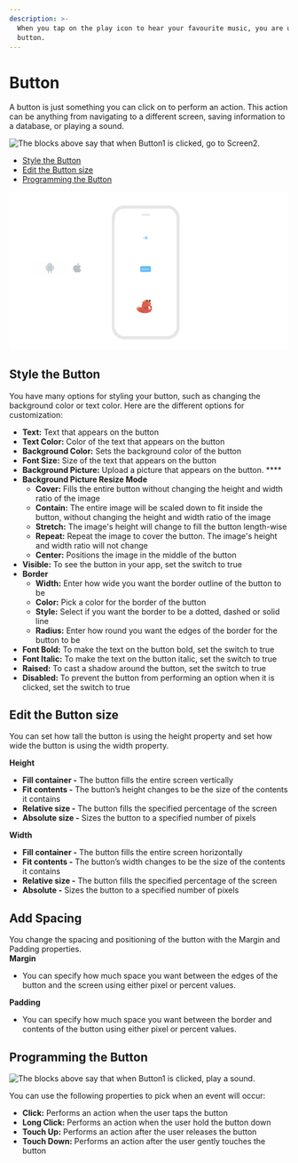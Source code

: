 ```yaml
---
description: >-
  When you tap on the play icon to hear your favourite music, you are using a
  button.
---
```


# Button

A button is just something you can click on to perform an action. This action can be anything from navigating to a different screen, saving information to a database, or playing a sound.

![The blocks above say that when Button1 is clicked, go to Screen2.](https://lh4.googleusercontent.com/IvA0mRVV2yRI4N6HwzArmFURm20PWm_S6aYMjVKxtlBJjS1mN6KhSeLtCWlovQ7R7rye6Ymjbr-DXzWb36E8aUTyTbxGul38Ahjy90o9m4efAiPXKs0ZGU-exydjIKzowZsjg-bo)

* [Style the Button](button.md#style-the-button)
* [Edit the Button size](button.md#edit-the-button-size)
* [Programming the Button](button.md#start-an-event-from-a-button-click)

![](.gitbook/assets/button-fig-1.png)

## Style the Button

You have many options for styling your button, such as changing the background color or text color. Here are the different options for customization:

* **Text:** Text that appears on the button
* **Text Color:** Color of the text that appears on the button
* **Background Color:** Sets the background color of the button
* **Font Size:** Size of the text that appears on the button
* **Background Picture:** Upload a picture that appears on the button. ****
* **Background Picture Resize Mode**
  * **Cover:** Fills the entire button without changing the height and width ratio of the image
  * **Contain:** The entire image will be scaled down to fit inside the button, without changing the height and width ratio of the image
  * **Stretch:** The image's height will change to fill the button length-wise
  * **Repeat:** Repeat the image to cover the button. The image's height and width ratio will not change
  * **Center:** Positions the image in the middle of the button
* **Visible:** To see the button in your app, set the switch to true
* **Border**
  * **Width:** Enter how wide you want the border outline of the button to be
  * **Color:** Pick a color for the border of the button
  * **Style:** Select if you want the border to be a dotted, dashed or solid line
  * **Radius:** Enter how round you want the edges of the border for the button to be
* **Font Bold:** To make the text on the button bold, set the switch to true
* **Font Italic:**  To make the text on the button italic, set the switch to true
* **Raised:** To cast a shadow around the button, set the switch to true
* **Disabled:** To prevent the button from performing an option when it is clicked, set the switch to true

## Edit the Button size

You can set how tall the button is using the height property and set how wide the button is using the width property.

**Height**

* **Fill container -** The button fills the entire screen vertically
* **Fit contents -** The  button’s height changes to be the size of the contents it contains
* **Relative size -** The button fills the specified percentage of the screen
* **Absolute size -** Sizes the button to a specified number of pixels

**Width**

* **Fill container -** The button fills the entire screen horizontally
* **Fit contents -** The button’s width changes to be the size of the contents it contains
* **Relative size -** The button fills the specified percentage of the screen
* **Absolute -** Sizes the button to a specified number of pixels

## Add Spacing

You change the spacing and positioning of the button with the Margin and Padding properties.   
**Margin**

* You can specify how much space you want between the edges of the button and the screen using either pixel or percent values.

**Padding**

* You can specify how much space you want between the border and contents of the button using either pixel or percent values.

## Programming the Button

![The blocks above say that when Button1 is clicked, play a sound.](.gitbook/assets/button-fig-2.png)

You can use the following properties to pick when an event will occur:

* **Click:** Performs an action when the user taps the button
* **Long Click:** Performs an action when the user hold the button down
* **Touch Up:** Performs an action after the user releases the button
* **Touch Down:** Performs an action after the user gently touches the button

